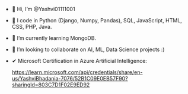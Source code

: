 - 👋 Hi, I’m @Yashvi01111001
- 👀 I code in Python (Django, Numpy, Pandas), SQL, JavaScript, HTML, CSS, PHP, Java.
- 🌱 I’m currently learning MongoDB.
- 💞️ I’m looking to collaborate on AI, ML, Data Science projects :)
- ✔ Microsoft Certification in Azure Artificial Intelligence:
  
  https://learn.microsoft.com/api/credentials/share/en-us/YashviBhadania-7076/52B1C09E0EB57F90?sharingId=803C7D1F02E9ED92 

<!---
Yashvi01111001/Yashvi01111001 is a ✨ special ✨ repository because its `README.md` (this file) appears on your GitHub profile.
You can click the Preview link to take a look at your changes.
--->
